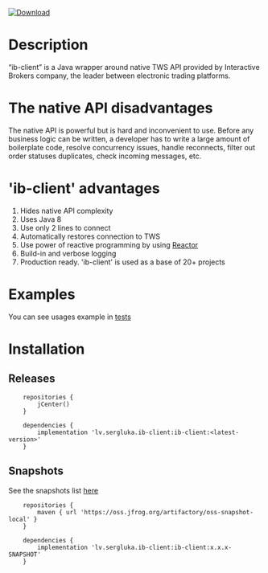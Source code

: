 [ ![Download](https://api.bintray.com/packages/sergluka/maven/ib-client/images/download.svg) ](https://bintray.com/sergluka/maven/ib-client)

# Description

“ib-client” is a Java wrapper around native TWS API provided by Interactive Brokers company, the leader between electronic trading platforms. 

# The native API disadvantages

The native API is powerful but is hard and inconvenient to use. Before any business logic can be written, a developer has to write a large amount of boilerplate code, resolve concurrency issues, handle reconnects, filter out order statuses duplicates, check incoming messages, etc.

# 'ib-client' advantages

1. Hides native API complexity
2. Uses Java 8
3. Use only 2 lines to connect
4. Automatically restores connection to TWS
5. Use power of reactive programming by using  [Reactor](https://projectreactor.io/)
6. Build-in and verbose logging
7. Production ready. 'ib-client' is used as a base of 20+ projects

# Examples

You can see usages example in [tests](https://github.com/SergeyLukashevich/ib-client/blob/master/src/test-integration/groovy/lv/sergluka/ib_client/IbClientTest.groovy)

# Installation

## Releases

        repositories {
            jCenter()
        }
        
        dependencies {
            implementation 'lv.sergluka.ib-client:ib-client:<latest-version>'
        }

## Snapshots

See the snapshots list [here](https://oss.jfrog.org/artifactory/oss-snapshot-local/lv/sergluka/ib-client/ib-client/)

        repositories {
            maven { url 'https://oss.jfrog.org/artifactory/oss-snapshot-local' }
        }
        
        dependencies {
            implementation 'lv.sergluka.ib-client:ib-client:x.x.x-SNAPSHOT'
        }
